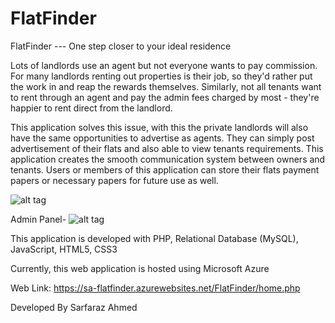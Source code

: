 # FlatFinder
FlatFinder --- One step closer to your ideal residence

Lots of landlords use an agent but not everyone wants to pay commission. For many landlords renting out properties is their job, so they'd rather put the work in and reap the rewards themselves. Similarly, not all tenants want to rent through an agent and pay the admin fees charged by most - they're happier to rent direct from the landlord.

This application solves this issue, with this the private landlords will also have the same opportunities to advertise as agents. They can simply post advertisement of their flats and also able to view tenants requirements. This application creates the smooth communication system between owners and tenants. Users or members of this application can store their flats payment papers or necessary papers for future use as well.

![alt tag](https://user-images.githubusercontent.com/21248324/37570035-ba563284-2b14-11e8-8e8c-551c7c84c471.JPG)

Admin Panel-
![alt tag](https://user-images.githubusercontent.com/21248324/37570267-087c83f2-2b18-11e8-8c59-ced54804ec63.JPG)

This application is developed with PHP, Relational Database (MySQL), JavaScript, HTML5, CSS3 

Currently, this web application is hosted using Microsoft Azure

Web Link: https://sa-flatfinder.azurewebsites.net/FlatFinder/home.php 

Developed By Sarfaraz Ahmed
